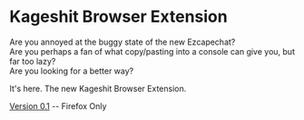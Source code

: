 # Kageshit Browser Extension

Are you annoyed at the buggy state of the new Ezcapechat?  
Are you perhaps a fan of what copy/pasting into a console can give you, but far
too lazy?  
Are you looking for a better way?

It's here. The new Kageshit Browser Extension.

[Version 0.1](https://fried-possum-peckers.github.io/kageshit/release/kageshit-0.1.xpi) -- Firefox Only
